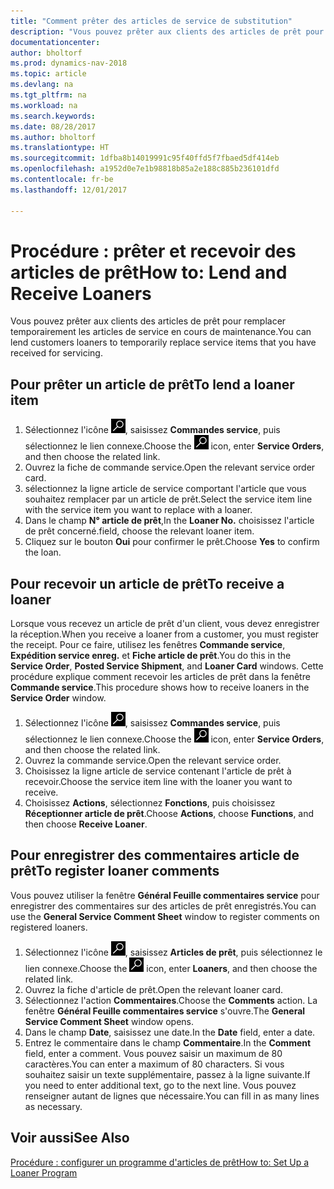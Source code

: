 ```yaml
---
title: "Comment prêter des articles de service de substitution"
description: "Vous pouvez prêter aux clients des articles de prêt pour remplacer temporairement les articles de service en cours de maintenance."
documentationcenter: 
author: bholtorf
ms.prod: dynamics-nav-2018
ms.topic: article
ms.devlang: na
ms.tgt_pltfrm: na
ms.workload: na
ms.search.keywords: 
ms.date: 08/28/2017
ms.author: bholtorf
ms.translationtype: HT
ms.sourcegitcommit: 1dfba8b14019991c95f40ffd5f7fbaed5df414eb
ms.openlocfilehash: a1952d0e7e1b98818b85a2e188c885b236101dfd
ms.contentlocale: fr-be
ms.lasthandoff: 12/01/2017

---
```

# <a name="how-to-lend-and-receive-loaners"></a><span data-ttu-id="83742-103">Procédure : prêter et recevoir des articles de prêt</span><span class="sxs-lookup"><span data-stu-id="83742-103">How to: Lend and Receive Loaners</span></span>
<span data-ttu-id="83742-104">Vous pouvez prêter aux clients des articles de prêt pour remplacer temporairement les articles de service en cours de maintenance.</span><span class="sxs-lookup"><span data-stu-id="83742-104">You can lend customers loaners to temporarily replace service items that you have received for servicing.</span></span>  
  
## <a name="to-lend-a-loaner-item"></a><span data-ttu-id="83742-105">Pour prêter un article de prêt</span><span class="sxs-lookup"><span data-stu-id="83742-105">To lend a loaner item</span></span>    
1. <span data-ttu-id="83742-106">Sélectionnez l'icône ![Page ou état pour la recherche](media/ui-search/search_small.png "Page ou état pour la recherche"), saisissez **Commandes service**, puis sélectionnez le lien connexe.</span><span class="sxs-lookup"><span data-stu-id="83742-106">Choose the ![Search for Page or Report](media/ui-search/search_small.png "Search for Page or Report icon") icon, enter **Service Orders**, and then choose the related link.</span></span>  
2. <span data-ttu-id="83742-107">Ouvrez la fiche de commande service.</span><span class="sxs-lookup"><span data-stu-id="83742-107">Open the relevant service order card.</span></span>  
3. <span data-ttu-id="83742-108">sélectionnez la ligne article de service comportant l'article que vous souhaitez remplacer par un article de prêt.</span><span class="sxs-lookup"><span data-stu-id="83742-108">Select the service item line with the service item you want to replace with a loaner.</span></span>  
4. <span data-ttu-id="83742-109">Dans le champ **N° article de prêt**,</span><span class="sxs-lookup"><span data-stu-id="83742-109">In the **Loaner No.**</span></span> <span data-ttu-id="83742-110">choisissez l'article de prêt concerné.</span><span class="sxs-lookup"><span data-stu-id="83742-110">field, choose the relevant loaner item.</span></span>  
5. <span data-ttu-id="83742-111">Cliquez sur le bouton **Oui** pour confirmer le prêt.</span><span class="sxs-lookup"><span data-stu-id="83742-111">Choose **Yes** to confirm the loan.</span></span>  

## <a name="to-receive-a-loaner"></a><span data-ttu-id="83742-112">Pour recevoir un article de prêt</span><span class="sxs-lookup"><span data-stu-id="83742-112">To receive a loaner</span></span>  
<span data-ttu-id="83742-113">Lorsque vous recevez un article de prêt d'un client, vous devez enregistrer la réception.</span><span class="sxs-lookup"><span data-stu-id="83742-113">When you receive a loaner from a customer, you must register the receipt.</span></span> <span data-ttu-id="83742-114">Pour ce faire, utilisez les fenêtres **Commande service**, **Expédition service enreg.** et **Fiche article de prêt**.</span><span class="sxs-lookup"><span data-stu-id="83742-114">You do this in the **Service Order**, **Posted Service Shipment**, and **Loaner Card** windows.</span></span> <span data-ttu-id="83742-115">Cette procédure explique comment recevoir les articles de prêt dans la fenêtre **Commande service**.</span><span class="sxs-lookup"><span data-stu-id="83742-115">This procedure shows how to receive loaners in the **Service Order** window.</span></span>  
  
1. <span data-ttu-id="83742-116">Sélectionnez l'icône ![Page ou état pour la recherche](media/ui-search/search_small.png "Page ou état pour la recherche"), saisissez **Commandes service**, puis sélectionnez le lien connexe.</span><span class="sxs-lookup"><span data-stu-id="83742-116">Choose the ![Search for Page or Report](media/ui-search/search_small.png "Search for Page or Report icon") icon, enter **Service Orders**, and then choose the related link.</span></span>  
2. <span data-ttu-id="83742-117">Ouvrez la commande service.</span><span class="sxs-lookup"><span data-stu-id="83742-117">Open the relevant service order.</span></span>  
3. <span data-ttu-id="83742-118">Choisissez la ligne article de service contenant l'article de prêt à recevoir.</span><span class="sxs-lookup"><span data-stu-id="83742-118">Choose the service item line with the loaner you want to receive.</span></span>  
4. <span data-ttu-id="83742-119">Choisissez **Actions**, sélectionnez **Fonctions**, puis choisissez **Réceptionner article de prêt**.</span><span class="sxs-lookup"><span data-stu-id="83742-119">Choose **Actions**, choose **Functions**, and then choose **Receive Loaner**.</span></span>  

## <a name="to-register-loaner-comments"></a><span data-ttu-id="83742-120">Pour enregistrer des commentaires article de prêt</span><span class="sxs-lookup"><span data-stu-id="83742-120">To register loaner comments</span></span>  
<span data-ttu-id="83742-121">Vous pouvez utiliser la fenêtre **Général Feuille commentaires service** pour enregistrer des commentaires sur des articles de prêt enregistrés.</span><span class="sxs-lookup"><span data-stu-id="83742-121">You can use the **General Service Comment Sheet** window to register comments on registered loaners.</span></span>  
  
1. <span data-ttu-id="83742-122">Sélectionnez l'icône ![Page ou état pour la recherche](media/ui-search/search_small.png "Page ou état pour la recherche"), saisissez **Articles de prêt**, puis sélectionnez le lien connexe.</span><span class="sxs-lookup"><span data-stu-id="83742-122">Choose the ![Search for Page or Report](media/ui-search/search_small.png "Search for Page or Report icon") icon, enter **Loaners**, and then choose the related link.</span></span>  
2. <span data-ttu-id="83742-123">Ouvrez la fiche d'article de prêt.</span><span class="sxs-lookup"><span data-stu-id="83742-123">Open the relevant loaner card.</span></span>  
3. <span data-ttu-id="83742-124">Sélectionnez l'action **Commentaires**.</span><span class="sxs-lookup"><span data-stu-id="83742-124">Choose the **Comments** action.</span></span> <span data-ttu-id="83742-125">La fenêtre **Général Feuille commentaires service** s'ouvre.</span><span class="sxs-lookup"><span data-stu-id="83742-125">The **General Service Comment Sheet** window opens.</span></span>  
4. <span data-ttu-id="83742-126">Dans le champ **Date**, saisissez une date.</span><span class="sxs-lookup"><span data-stu-id="83742-126">In the **Date** field, enter a date.</span></span>  
5. <span data-ttu-id="83742-127">Entrez le commentaire dans le champ **Commentaire**.</span><span class="sxs-lookup"><span data-stu-id="83742-127">In the **Comment** field, enter a comment.</span></span> <span data-ttu-id="83742-128">Vous pouvez saisir un maximum de 80 caractères.</span><span class="sxs-lookup"><span data-stu-id="83742-128">You can enter a maximum of 80 characters.</span></span> <span data-ttu-id="83742-129">Si vous souhaitez saisir un texte supplémentaire, passez à la ligne suivante.</span><span class="sxs-lookup"><span data-stu-id="83742-129">If you need to enter additional text, go to the next line.</span></span> <span data-ttu-id="83742-130">Vous pouvez renseigner autant de lignes que nécessaire.</span><span class="sxs-lookup"><span data-stu-id="83742-130">You can fill in as many lines as necessary.</span></span>  
  
## <a name="see-also"></a><span data-ttu-id="83742-131">Voir aussi</span><span class="sxs-lookup"><span data-stu-id="83742-131">See Also</span></span>  
[<span data-ttu-id="83742-132">Procédure : configurer un programme d'articles de prêt</span><span class="sxs-lookup"><span data-stu-id="83742-132">How to: Set Up a Loaner Program</span></span>](service-how-setup-loaner-program.md)   

